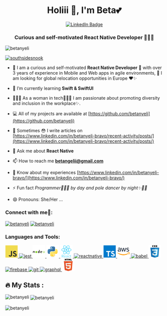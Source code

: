 <h1 align="center">Holiii 👋, I'm Beta💕</h1>
<div id="badges" align="center">

  <a href="https://www.linkedin.com/in/betanyeli-bravo/">
    <img src="https://img.shields.io/badge/LinkedIn-blue?style=for-the-badge&logo=linkedin&logoColor=white" alt="LinkedIn Badge"/>

  </a>
</div>
<h3 align="center">Curious and self-motivated React Native Developer 👩🏻‍💻</h3>

<p align="left"> <img src="https://komarev.com/ghpvc/?username=betanyeli&label=Profile%20views&color=0e75b6&style=flat" alt="betanyeli" /> </p>


<p align="left"> <a href="https://twitter.com/southsidesnook" target="blank"><img src="https://img.shields.io/twitter/follow/southsidesnook?logo=twitter&style=for-the-badge" alt="southsidesnook" /></a> </p>

- 🔭 I am a curious and self-motivated **React Native Developer** 📱 with over 3 years of experience in Mobile and Web apps in agile environments, 👯 I am looking for global relocation opportunities in Europe ❤️✨ 

- 🌱 I’m currently learning **Swift & SwiftUI**

- 👩🏻‍💻 As a woman in tech👩🏻‍💻 I am passionate about promoting diversity and inclusion in the workplace✨.

- 💻 All of my projects are available at [https://github.com/betanyeli](https://github.com/betanyeli)

- 📝 Sometimes 😳 I write articles on [https://www.linkedin.com/in/betanyeli-bravo/recent-activity/posts/](https://www.linkedin.com/in/betanyeli-bravo/recent-activity/posts/)

- 💬 Ask me about **React Native**

- 📫 How to reach me **betangelii@gmail.com**

- 📄 Know about my experiences [https://www.linkedin.com/in/betanyeli-bravo/](https://www.linkedin.com/in/betanyeli-bravo/)

- ⚡ Fun fact *Programmer👩🏻‍💻 by day and pole dancer by night✨🧚‍♀️*

- 😄 Pronouns: She/Her ...


<h3 align="left">Connect with me📱:</h3>
<p align="left">


<a href="https://linkedin.com/in/betanyeli" target="blank"><img align="center" src="https://raw.githubusercontent.com/rahuldkjain/github-profile-readme-generator/master/src/images/icons/Social/linked-in-alt.svg" alt="betanyeli" height="30" width="40" /></a>
<a href="https://instagram.com/betanyeli" target="blank"><img align="center" src="https://raw.githubusercontent.com/rahuldkjain/github-profile-readme-generator/master/src/images/icons/Social/instagram.svg" alt="betanyeli" height="30" width="40" /></a>

</p>


<h3 align="left">Languages and Tools:</h3>

<p align="left"> 
  <a href="https://developer.mozilla.org/en-US/docs/Web/JavaScript" target="_blank" rel="noreferrer"> <img src="https://raw.githubusercontent.com/devicons/devicon/master/icons/javascript/javascript-original.svg" alt="javascript" width="40" height="40"/> </a> <a href="https://jestjs.io" target="_blank" rel="noreferrer"> <img src="https://www.vectorlogo.zone/logos/jestjsio/jestjsio-icon.svg" alt="jest" width="40" height="40"/> </a> <a href="https://nodejs.org" target="_blank" rel="noreferrer"> <img src="https://raw.githubusercontent.com/devicons/devicon/master/icons/nodejs/nodejs-original-wordmark.svg" alt="nodejs" width="40" height="40"/> </a> <a href="https://www.python.org" target="_blank" rel="noreferrer"> <img src="https://raw.githubusercontent.com/devicons/devicon/master/icons/python/python-original.svg" alt="python" width="40" height="40"/> </a> <a href="https://reactjs.org/" target="_blank" rel="noreferrer"> <img src="https://raw.githubusercontent.com/devicons/devicon/master/icons/react/react-original-wordmark.svg" alt="react" width="40" height="40"/> </a> <a href="https://reactnative.dev/" target="_blank" rel="noreferrer"> <img src="https://reactnative.dev/img/header_logo.svg" alt="reactnative" width="40" height="40"/> </a> <a href="https://www.typescriptlang.org/" target="_blank" rel="noreferrer"> <img src="https://raw.githubusercontent.com/devicons/devicon/master/icons/typescript/typescript-original.svg" alt="typescript" width="40" height="40"/> </a> 
  <a href="https://aws.amazon.com" target="_blank" rel="noreferrer"> <img src="https://raw.githubusercontent.com/devicons/devicon/master/icons/amazonwebservices/amazonwebservices-original-wordmark.svg" alt="aws" width="40" height="40"/> </a> <a href="https://babeljs.io/" target="_blank" rel="noreferrer"> <img src="https://www.vectorlogo.zone/logos/babeljs/babeljs-icon.svg" alt="babel" width="40" height="40"/> </a> <a href="https://www.w3schools.com/css/" target="_blank" rel="noreferrer"> <img src="https://raw.githubusercontent.com/devicons/devicon/master/icons/css3/css3-original-wordmark.svg" alt="css3" width="40" height="40"/> </a> <a href="https://firebase.google.com/" target="_blank" rel="noreferrer"> <img src="https://www.vectorlogo.zone/logos/firebase/firebase-icon.svg" alt="firebase" width="40" height="40"/> </a> <a href="https://git-scm.com/" target="_blank" rel="noreferrer"> <img src="https://www.vectorlogo.zone/logos/git-scm/git-scm-icon.svg" alt="git" width="40" height="40"/> </a> <a href="https://graphql.org" target="_blank" rel="noreferrer"> <img src="https://www.vectorlogo.zone/logos/graphql/graphql-icon.svg" alt="graphql" width="40" height="40"/> </a> <a href="https://www.w3.org/html/" target="_blank" rel="noreferrer"> <img src="https://raw.githubusercontent.com/devicons/devicon/master/icons/html5/html5-original-wordmark.svg" alt="html5" width="40" height="40"/> </a> </p>

## :fire: My Stats :

<p><img align="left" src="https://github-readme-stats.vercel.app/api/top-langs?username=betanyeli&show_icons=true&locale=en&theme=radical" alt="betanyeli" /></p>

<p>&nbsp;<img align="center" src="https://github-readme-stats.vercel.app/api?username=betanyeli&show_icons=true&locale=en&theme=radical" alt="betanyeli" /></p>

<p><img align="center" src="https://github-readme-streak-stats.herokuapp.com/?user=betanyeli&theme=radical" alt="betanyeli" /></p>
